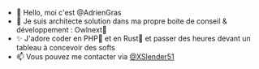 - 👋 Hello, moi c'est @AdrienGras
- 🏡 Je suis architecte solution dans ma propre boite de conseil & développement : Owlnext🦉
- ✨ J'adore coder en PHP🐘 et en Rust🦀 et passer des heures devant un tableau à concevoir des softs
- 📫 Vous pouvez me contacter via [@XSlender51](https://twitter.com/XSlender51)

